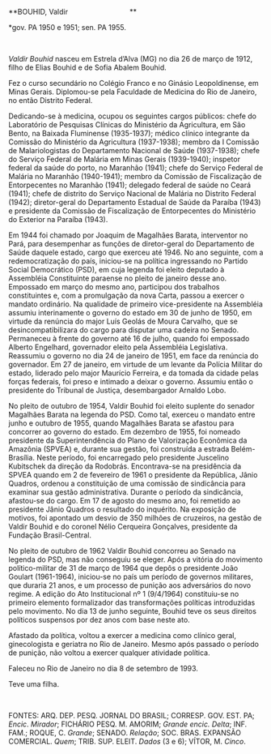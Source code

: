**BOUHID, Valdir                               **

\*gov. PA 1950 e 1951; sen. PA 1955.

 

*Valdir Bouhid* nasceu em Estrela d’Alva (MG) no dia 26 de março de
1912, filho de Elias Bouhid e de Sofia Abalem Bouhid.

Fez o curso secundário no Colégio Franco e no Ginásio Leopoldinense, em
Minas Gerais. Diplomou-se pela Faculdade de Medicina do Rio de Janeiro,
no então Distrito Federal.

Dedicando-se à medicina, ocupou os seguintes cargos públicos: chefe do
Laboratório de Pesquisas Clínicas do Ministério da Agricultura, em São
Bento, na Baixada Fluminense (1935-1937); médico clínico integrante da
Comissão do Ministério da Agricultura (1937-1938); membro da I Comissão
de Malariologistas do Departamento Nacional de Saúde (1937-1938); chefe
do Serviço Federal de Malária em Minas Gerais (1939-1940); inspetor
federal da saúde do porto, no Maranhão (1941); chefe do Serviço Federal
de Malária no Maranhão (1940-1941); membro da Comissão de Fiscalização
de Entorpecentes no Maranhão (1941); delegado federal de saúde no Ceará
(1941); chefe de distrito do Serviço Nacional de Malária no Distrito
Federal (1942); diretor-geral do Departamento Estadual de Saúde da
Paraíba (1943) e presidente da Comissão de Fiscalização de Entorpecentes
do Ministério do Exterior na Paraíba (1943).

Em 1944 foi chamado por Joaquim de Magalhães Barata, interventor no
Pará, para desempenhar as funções de diretor-geral do Departamento de
Saúde daquele estado, cargo que exerceu até 1946. No ano seguinte, com a
redemocratização do país, iniciou-se na política ingressando no Partido
Social Democrático (PSD), em cuja legenda foi eleito deputado à
Assembléia Constituinte paraense no pleito de janeiro desse ano.
Empossado em março do mesmo ano, participou dos trabalhos constituintes
e, com a promulgação da nova Carta, passou a exercer o mandato
ordinário. Na qualidade de primeiro vice-presidente na Assembléia
assumiu interinamente o governo do estado em 30 de junho de 1950, em
virtude da renúncia do major Luís Geolás de Moura Carvalho, que se
desincompatibilizara do cargo para disputar uma cadeira no Senado.
Permaneceu à frente do governo até 16 de julho, quando foi empossado
Alberto Engelhard, governador eleito pela Assembléia Legislativa.
Reassumiu o governo no dia 24 de janeiro de 1951, em face da renúncia do
governador. Em 27 de janeiro, em virtude de um levante da Polícia
Militar do estado, liderado pelo major Maurício Ferreira, e da tomada da
cidade pelas forças federais, foi preso e intimado a deixar o governo.
Assumiu então o presidente do Tribunal de Justiça, desembargador Arnaldo
Lobo.

No pleito de outubro de 1954, Valdir Bouhid foi eleito suplente do
senador Magalhães Barata na legenda do PSD. Como tal, exerceu o mandato
entre junho e outubro de 1955, quando Magalhães Barata se afastou para
concorrer ao governo do estado. Em dezembro de 1955, foi nomeado
presidente da Superintendência do Plano de Valorização Econômica da
Amazônia (SPVEA) e, durante sua gestão, foi construída a estrada
Belém-Brasília. Neste período, foi encarregado pelo presidente Juscelino
Kubitschek da direção da Rodobrás. Encontrava-se na presidência da SPVEA
quando em 2 de fevereiro de 1961 o presidente da República, Jânio
Quadros, ordenou a constituição de uma comissão de sindicância para
examinar sua gestão administrativa. Durante o período da sindicância,
afastou-se do cargo. Em 17 de agosto do mesmo ano, foi remetido ao
presidente Jânio Quadros o resultado do inquérito. Na exposição de
motivos, foi apontado um desvio de 350 milhões de cruzeiros, na gestão
de Valdir Bouhid e do coronel Nélio Cerqueira Gonçalves, presidente da
Fundação Brasil-Central.

No pleito de outubro de 1962 Valdir Bouhid concorreu ao Senado na
legenda do PSD, mas não conseguiu se eleger. Após a vitória do movimento
político-militar de 31 de março de 1964 que depôs o presidente João
Goulart (1961-1964), iniciou-se no país um período de governos
militares, que duraria 21 anos, e um processo de punição aos adversários
do novo regime. A edição do Ato Institucional nº 1 (9/4/1964)
constituiu-se no primeiro elemento formalizador das transformações
políticas introduzidas pelo movimento. No dia 13 de junho seguinte,
Bouhid teve os seus direitos políticos suspensos por dez anos com base
neste ato.

Afastado da política, voltou a exercer a medicina como clínico geral,
ginecologista e geriatra no Rio de Janeiro. Mesmo após passado o período
de punição, não voltou a exercer qualquer atividade política.

Faleceu no Rio de Janeiro no dia 8 de setembro de 1993.

Teve uma filha.

 

FONTES: ARQ. DEP. PESQ. JORNAL DO BRASIL; CORRESP. GOV. EST. PA;
*Encic*. *Mirador*; FICHÁRIO PESQ. M. AMORIM; *Grande encic. Delta*;
INF. FAM.; ROQUE, C. *Grande*; SENADO. *Relação*; SOC. BRAS. EXPANSÃO
COMERCIAL. *Quem*; TRIB. SUP. ELEIT. *Dados* (3 e 6); VÍTOR, M. *Cinco*.

 
